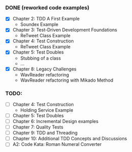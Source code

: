 ### DONE (reworked code examples)
- [x] Chapter 2: TDD A First Example
  	- Soundex Example
- [x] Chapter 3: Test-Driven Development Foundations
  	- ReTweet Class Example
- [x] Chapter 4: Test Construction
  	- ReTweet Class Example
- [x] Chapter 5: Test Doubles
 	- Stubbing of a class
 	- ...
- [x] Chapter 8: Legacy Challenges
  	- WavReader refactoring 
  	- WavReader refactoring with Mikado Method

### TODO:
- [ ] Chapter 4: Test Construction
  	- Holding Service Example
- [ ] Chapter 5: Test Doubles
- [ ] Chapter 6: Incremental Design examples
- [ ] Chapter 7: Quality Tests
- [ ] Chapter 9: TDD and Threading
- [ ] Chapter 10: Additional TDD Concepts and Discussions 
- [ ] A2: Code Kata: Roman Numeral Converter 